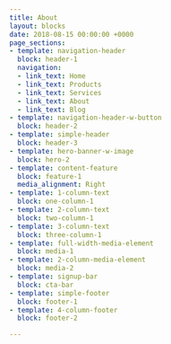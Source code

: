 ```yaml
---
title: About
layout: blocks
date: 2018-08-15 00:00:00 +0000
page_sections:
- template: navigation-header
  block: header-1
  navigation:
  - link_text: Home
  - link_text: Products
  - link_text: Services
  - link_text: About
  - link_text: Blog
- template: navigation-header-w-button
  block: header-2
- template: simple-header
  block: header-3
- template: hero-banner-w-image
  block: hero-2
- template: content-feature
  block: feature-1
  media_alignment: Right
- template: 1-column-text
  block: one-column-1
- template: 2-column-text
  block: two-column-1
- template: 3-column-text
  block: three-column-1
- template: full-width-media-element
  block: media-1
- template: 2-column-media-element
  block: media-2
- template: signup-bar
  block: cta-bar
- template: simple-footer
  block: footer-1
- template: 4-column-footer
  block: footer-2

---
```

